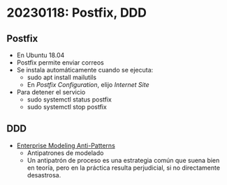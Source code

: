 # 20230118: Postfix, DDD

## Postfix

- En Ubuntu 18.04
- Postfix permite enviar correos
- Se instala automáticamente cuando se ejecuta:
  - sudo apt install mailutils
  - En _Postfix Configuration_, elijo _Internet Site_
- Para detener el servicio
  - sudo systemctl status postfix
  - sudo systemctl stop postfix

## DDD

- [Enterprise Modeling Anti-Patterns](http://agilemodeling.com/essays/enterpriseModelingAntiPatterns.htm)
  - Antipatrones de modelado
  - Un antipatrón de proceso es una estrategia común que suena bien en teoría, pero en la práctica resulta perjudicial, si no directamente desastrosa.
